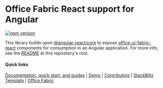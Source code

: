 # Office Fabric React support for Angular

[![npm version](https://badge.fury.io/js/%40angular-react%2Ffabric.svg)](https://www.npmjs.com/package/@angular-react/fabric)

This library builds upon [@angular-react/core](../core/README.md) to expose 
[office-ui-fabric-react](https://github.com/OfficeDev/office-ui-fabric-react) components for consumption in an Angular 
application. For more info, see the [README](../../README.md) at this repository's root. 
 
#### Quick links

[Documentation, quick start, and guides][ard] |
[Demo][ard-demo] |
[Contributing](https://github.com/microsoft/angular-react/blob/master/CONTRIBUTING.md) |
[StackBlitz Template](https://stackblitz.com/edit/angular-react) |
[Office Fabric](https://developer.microsoft.com/en-us/fabric)

[ard]: https://microsoft.github.io/angular-react
[ard-demo]: https://microsoft.github.io/angular-react/demo
[fab]: https://developer.microsoft.com/en-us/fabric
